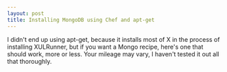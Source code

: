 ```yaml
---
layout: post
title: Installing MongoDB using Chef and apt-get
---
```


I didn't end up using apt-get, because it installs most of X in the process of installing XULRunner, but if you want a Mongo recipe, here's one that should work, more or less.  Your mileage may vary, I haven't tested it out all that thoroughly.

<script src="https://gist.github.com/700440.js?file=mongo-chef.rb"></script>

